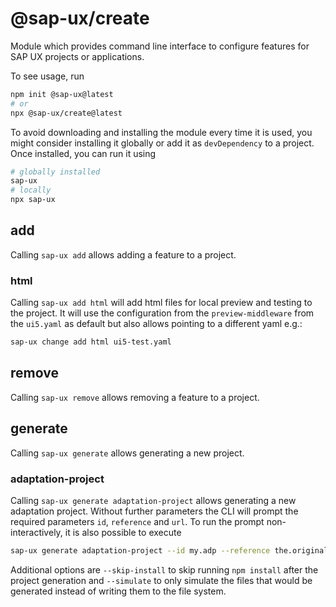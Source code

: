 # @sap-ux/create
Module which provides command line interface to configure features for SAP UX projects or applications.

To see usage, run

```sh
npm init @sap-ux@latest 
# or
npx @sap-ux/create@latest
```

To avoid downloading and installing the module every time it is used, you might consider installing it globally or add it as `devDependency` to a project. Once installed, you can run it using

```sh
# globally installed
sap-ux
# locally
npx sap-ux
```

## add
Calling `sap-ux add` allows adding a feature to a project.

### html
Calling `sap-ux add html` will add html files for local preview and testing to the project. It will use the configuration from the `preview-middleware` from the `ui5.yaml` as default but also allows pointing to a different yaml e.g.:
```sh
sap-ux change add html ui5-test.yaml
```

## remove
Calling `sap-ux remove` allows removing a feature to a project.

## generate
Calling `sap-ux generate` allows generating a new project.

### adaptation-project
Calling `sap-ux generate adaptation-project` allows generating a new adaptation project. Without further parameters the CLI will prompt the required parameters `id`, `reference` and `url`. To run the prompt non-interactively, it is also possible to execute
```sh
sap-ux generate adaptation-project --id my.adp --reference the.original.app --url http://my.sapsystem.example
```
Additional options are `--skip-install` to skip running `npm install` after the project generation and `--simulate` to only simulate the files that would be generated instead of writing them to the file system.